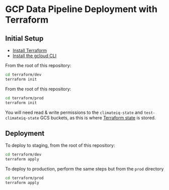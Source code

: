 # GCP Data Pipeline Deployment with Terraform

## Initial Setup
- [Install Terraform](https://developer.hashicorp.com/terraform/install)
- [Install the gcloud CLI](https://cloud.google.com/sdk/docs/install)

From the root of this repository:
```bash
cd terraform/dev
terraform init
```

From the root of this repository:
```bash
cd terraform/prod
terraform init
```

You will need read & write permissions to the `climateiq-state` and
`test-climateiq-state` GCS buckets, as this is where
[Terraform state](https://developer.hashicorp.com/terraform/language/state)
is stored.

## Deployment
To deploy to staging, from the root of this repository:
```bash
cd terraform/dev
terraform apply
```

To deploy to production, perform the same steps but from the `prod` directory
```bash
cd terraform/prod
terraform apply
```
